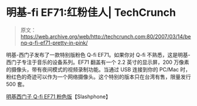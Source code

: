 # 明基-fi EF71:红粉佳人| TechCrunch

> 原文：<https://web.archive.org/web/http://techcrunch.com:80/2007/03/14/benq-q-fi-ef71-pretty-in-pink/>

明基-西门子发布了一款特别版粉色 Q-fi EF71。如果你对 Q-fi 不熟悉，这是明基-西门子专注于音乐的设备系列。EF71 翻盖有一个 2.2 英寸的显示屏，200 万像素的摄像头，带有夜间模式的视频录制功能。当通过 USB 连接到你的 PC/Mac 时，粉红色的奇迹可以作为一个网络摄像头。这个特别的版本只在台湾有售，限量发行 500 套。

[明基西门子 Q-fi EF71 粉色版](https://web.archive.org/web/20150920120502/http://www.slashphone.com/104/6685.html)【Slashphone】